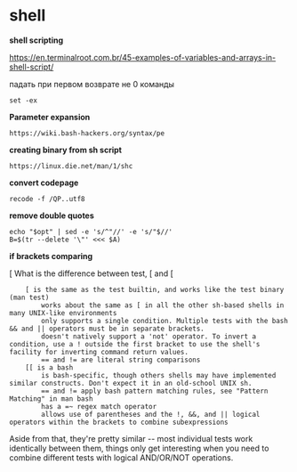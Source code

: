 shell
=========

**shell scripting**

https://en.terminalroot.com.br/45-examples-of-variables-and-arrays-in-shell-script/

падать при первом возврате не 0 команды  

    set -ex


**Parameter expansion**

    https://wiki.bash-hackers.org/syntax/pe

**creating binary from sh script**  

    https://linux.die.net/man/1/shc
    
**convert codepage**

    recode -f /QP..utf8
    
 **remove double quotes**
 
    echo "$opt" | sed -e 's/^"//' -e 's/"$//'
    B=$(tr --delete '\"' <<< $A)
    
  
**if brackets comparing**

[ What is the difference between test, [ and [[](http://mywiki.wooledge.org/BashFAQ/031)
```
    [ is the same as the test builtin, and works like the test binary (man test)
        works about the same as [ in all the other sh-based shells in many UNIX-like environments
        only supports a single condition. Multiple tests with the bash && and || operators must be in separate brackets.
        doesn't natively support a 'not' operator. To invert a condition, use a ! outside the first bracket to use the shell's facility for inverting command return values.
        == and != are literal string comparisons
    [[ is a bash
        is bash-specific, though others shells may have implemented similar constructs. Don't expect it in an old-school UNIX sh.
        == and != apply bash pattern matching rules, see "Pattern Matching" in man bash
        has a =~ regex match operator
        allows use of parentheses and the !, &&, and || logical operators within the brackets to combine subexpressions
```


Aside from that, they're pretty similar -- most individual tests work identically between them, things only get interesting when you need to combine different tests with logical AND/OR/NOT operations.
